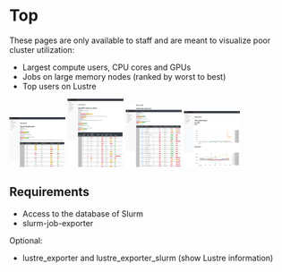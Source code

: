 # Top
These pages are only available to staff and are meant to visualize poor cluster utilization:

* Largest compute users, CPU cores and GPUs
* Jobs on large memory nodes (ranked by worst to best)
* Top users on Lustre

<a href="top_compute.png"><img src="top_compute.png" alt="Top compute user (CPU)" width="100"/></a>
<a href="top_compute_gpu.png"><img src="top_compute_gpu.png" alt="Top compute user(GPU)" width="100"/></a>
<a href="top_largemem.png"><img src="top_largemem.png" alt="Jobs on large memory nodes" width="100"/></a>
<a href="top_lustre.png"><img src="top_lustre.png" alt="Top users on Lustre" width="100"/></a>

## Requirements
* Access to the database of Slurm
* slurm-job-exporter

Optional:

* lustre\_exporter and lustre\_exporter\_slurm (show Lustre information)

